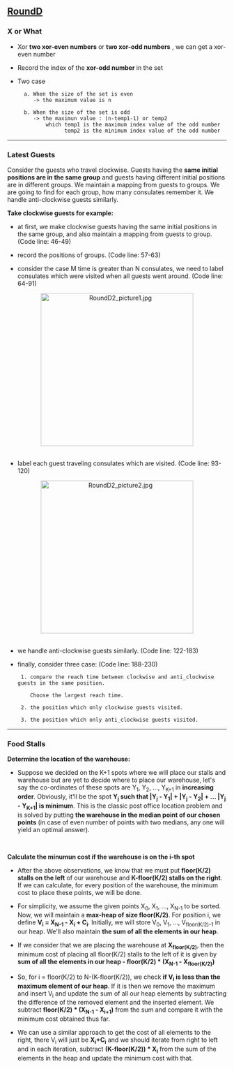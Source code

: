 ## [RoundD](https://codingcompetitions.withgoogle.com/kickstart/round/0000000000051061)

### X or What

- Xor **two xor-even numbers** or **two xor-odd numbers** , we can get a xor-even number

- Record the index of the **xor-odd number** in the set

- Two case

        a. When the size of the set is even
           -> the maximum value is n
            
        b. When the size of the set is odd
           -> the maximun value : (n-temp1-1) or temp2
               which temp1 is the maximum index value of the odd number
                     temp2 is the minimum index value of the odd number

---

### Latest Guests

Consider the guests who travel clockwise. Guests having the **same initial positions are in the same group** and guests having different initial positions are in different groups. We maintain a mapping from guests to groups. We are going to find for each group, how many consulates remember it. We handle anti-clockwise guests similarly.

**Take clockwise guests for example:**

- at first, we make clockwise guests having the same initial positions in the same group, and also maintain a mapping from guests to group. (Code line: 46-49)

- record the positions of groups. (Code line: 57-63)

- consider the case M time is greater than N consulates, we need to label consulates which were visited when all guests went around. (Code line: 64-91)

<div align=center>
<img src="https://github.com/wayne1116/2019_Google_KickStart/blob/master/RoundD/RoundD2_picture1.jpg" width="350" alt="RoundD2_picture1.jpg"> 
</div><br />  
  
  
- label each guest traveling consulates which are visited. (Code line: 93-120)  
  
<div align=center>
<img src="https://github.com/wayne1116/2019_Google_KickStart/blob/master/RoundD/RoundD2_picture2.jpg" width="350" alt="RoundD2_picture2.jpg"> 
</div><br />

- we handle anti-clockwise guests similarly. (Code line: 122-183)

- finally, consider three case: (Code line: 188-230)
  
  ```
   1. compare the reach time between clockwise and anti_clockwise guests in the same position. 
      
      Choose the largest reach time.
   
   2. the position which only clockwise guests visited.
   
   3. the position which only anti_clockwise guests visited.
  ```

---

### Food Stalls

**Determine the location of the warehouse:**

- Suppose we decided on the K+1 spots where we will place our stalls and warehouse but are yet to decide where to place our warehouse, let's say the co-ordinates of these spots are Y<sub>1</sub>, Y<sub>2</sub>, ..., Y<sub>K+1</sub> in __increasing order__. Obviously, it'll be the spot **Y<sub>j</sub> such that |Y<sub>j</sub> - Y<sub>1</sub>| + |Y<sub>j</sub> - Y<sub>2</sub>| + ... |Y<sub>j</sub> - Y<sub>K+1</sub>| is minimum**. This is the classic post office location problem and is solved by putting **the warehouse in the median point of our chosen points** (in case of even number of points with two medians, any one will yield an optimal answer).
<br />

**Calculate the minumun cost if the warehouse is on the i-th spot**

- After the above observations, we know that we must put **floor(K/2) stalls on the left** of our warehouse and **K-floor(K/2) stalls on the right**. If we can calculate, for every position of the warehouse, the minimum cost to place these points, we will be done.

- For simplicity, we assume the given points X<sub>0</sub>, X<sub>1</sub>, ..., X<sub>N-1</sub> to be sorted. Now, we will maintain a **max-heap of size floor(K/2)**. For position i, we define **V<sub>i</sub> = X<sub>N-1</sub> - X<sub>i</sub> + C<sub>i</sub>**. Initially, we will store V<sub>0</sub>, V<sub>1</sub>, ..., V<sub>floor(K/2)-1</sub> in our heap. We'll also maintain **the sum of all the elements in our heap**.

- If we consider that we are placing the warehouse at **X<sub>floor(K/2)</sub>**, then the minimum cost of placing all floor(K/2) stalls to the left of it is given by **sum of all the elements in our heap - floor(K/2) * (X<sub>N-1</sub> - X<sub>floor(K/2)</sub>)**

- So, for i = floor(K/2) to N-(K-floor(K/2)), we check **if V<sub>i</sub> is less than the maximum element of our heap**. If it is then we remove the maximum and insert V<sub>i</sub> and update the sum of all our heap elements by subtracting the difference of the removed element and the inserted element. We subtract **floor(K/2) * (X<sub>N-1</sub> - X<sub>i+1</sub>)** from the sum and compare it with the minimum cost obtained thus far.

- We can use a similar approach to get the cost of all elements to the right, there V<sub>i</sub> will just be **X<sub>i</sub>+C<sub>i</sub>** and we should iterate from right to left and in each iteration, subtract **(K-floor(K/2)) * X<sub>i</sub>** from the sum of the elements in the heap and update the minimum cost with that.
